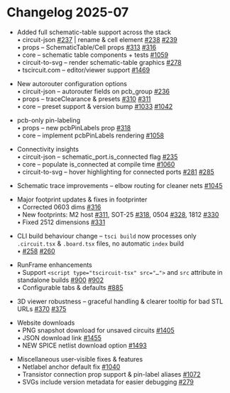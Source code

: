 # Changelog 2025-07

- Added full schematic-table support across the stack  
  • circuit-json [#237](https://github.com/tscircuit/circuit-json/pull/237) | rename & cell element [#238](https://github.com/tscircuit/circuit-json/pull/238) [#239](https://github.com/tscircuit/circuit-json/pull/239)  
  • props – SchematicTable/Cell props [#313](https://github.com/tscircuit/props/pull/313) [#316](https://github.com/tscircuit/props/pull/316)  
  • core – schematic table components + tests [#1059](https://github.com/tscircuit/core/pull/1059)  
  • circuit-to-svg – render schematic-table graphics [#278](https://github.com/tscircuit/circuit-to-svg/pull/278)  
  • tscircuit.com – editor/viewer support [#1469](https://github.com/tscircuit/tscircuit.com/pull/1469)

- New autorouter configuration options  
  • circuit-json – autorouter fields on pcb_group [#236](https://github.com/tscircuit/circuit-json/pull/236)  
  • props – traceClearance & presets [#310](https://github.com/tscircuit/props/pull/310) [#311](https://github.com/tscircuit/props/pull/311)  
  • core – preset support & version bump [#1033](https://github.com/tscircuit/core/pull/1033) [#1042](https://github.com/tscircuit/core/pull/1042)

- pcb-only pin-labeling  
  • props – new pcbPinLabels prop [#318](https://github.com/tscircuit/props/pull/318)  
  • core – implement pcbPinLabels rendering [#1058](https://github.com/tscircuit/core/pull/1058)

- Connectivity insights  
  • circuit-json – schematic_port.is_connected flag [#235](https://github.com/tscircuit/circuit-json/pull/235)  
  • core – populate is_connected at compile time [#1060](https://github.com/tscircuit/core/pull/1060)  
  • circuit-to-svg – hover highlighting for connected ports [#281](https://github.com/tscircuit/circuit-to-svg/pull/281) [#285](https://github.com/tscircuit/circuit-to-svg/pull/285)

- Schematic trace improvements – elbow routing for cleaner nets [#1045](https://github.com/tscircuit/core/pull/1045)

- Major footprint updates & fixes in footprinter  
  • Corrected 0603 dims [#316](https://github.com/tscircuit/footprinter/pull/316)  
  • New footprints: M2 host [#311](https://github.com/tscircuit/footprinter/pull/311), SOT-25 [#318](https://github.com/tscircuit/footprinter/pull/318), 0504 [#328](https://github.com/tscircuit/footprinter/pull/328), 1812 [#330](https://github.com/tscircuit/footprinter/pull/330)  
  • Fixed 2512 dimensions [#331](https://github.com/tscircuit/footprinter/pull/331)

- CLI build behaviour change – `tsci build` now processes only `.circuit.tsx` & `.board.tsx` files, no automatic `index` build  
  • [#258](https://github.com/tscircuit/cli/pull/258) [#260](https://github.com/tscircuit/cli/pull/260)

- RunFrame enhancements  
  • Support `<script type="tscircuit-tsx" src="…">` and `src` attribute in standalone builds [#900](https://github.com/tscircuit/runframe/pull/900) [#902](https://github.com/tscircuit/runframe/pull/902)  
  • Configurable tabs & defaults [#885](https://github.com/tscircuit/runframe/pull/885)

- 3D viewer robustness – graceful handling & clearer tooltip for bad STL URLs [#370](https://github.com/tscircuit/3d-viewer/pull/370) [#375](https://github.com/tscircuit/3d-viewer/pull/375)

- Website downloads  
  • PNG snapshot download for unsaved circuits [#1405](https://github.com/tscircuit/tscircuit.com/pull/1405)  
  • JSON download link [#1455](https://github.com/tscircuit/tscircuit.com/pull/1455)  
  • NEW SPICE netlist download option [#1493](https://github.com/tscircuit/tscircuit.com/pull/1493)

- Miscellaneous user-visible fixes & features  
  • Netlabel anchor default fix [#1040](https://github.com/tscircuit/core/pull/1040)  
  • Transistor connection prop support & pin-label aliases [#1072](https://github.com/tscircuit/core/pull/1072)  
  • SVGs include version metadata for easier debugging [#279](https://github.com/tscircuit/circuit-to-svg/pull/279)

